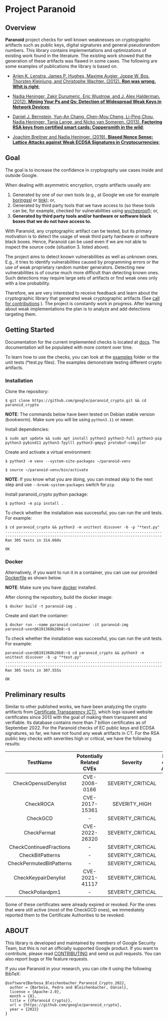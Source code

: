 # Project Paranoid

## Overview

**Paranoid** project checks for well known weaknesses on cryptographic artifacts
such as public keys, digital signatures and general pseudorandom numbers.
This library contains implementations and optimizations of existing work found
in the literature. The existing work showed that the generation of these
artifacts was flawed in some cases. The following  are some examples of
publications the library is based on.

-   [Arjen K. Lenstra, James P. Hughes, Maxime Augier, Joppe W. Bos, Thorsten
    Kleinjung, and Christophe Wachter. (2012). **Ron was wrong, Whit is
    right**](https://eprint.iacr.org/2012/064);

-   [Nadia Heninger, Zakir Durumeric, Eric Wustrow, and J. Alex Halderman.
    (2012). **Mining Your Ps and Qs: Detection of Widespread Weak Keys in
    Network
    Devices**](https://www.usenix.org/conference/usenixsecurity12/technical-sessions/presentation/heninger);

-   [Daniel J. Bernstein, Yun-An Chang, Chen-Mou Cheng, Li-Ping Chou, Nadia
    Heninger, Tanja Lange, and Nicko van Someren. (2013). **Factoring RSA keys
    from certified smart cards: Coppersmith in the
    wild**](https://eprint.iacr.org/2013/599);

-   [Joachim Breitner and Nadia Heninger. (2019). **Biased Nonce Sense: Lattice
    Attacks against Weak ECDSA Signatures in
    Cryptocurrencies**](https://eprint.iacr.org/2019/023);

## Goal

The goal is to increase the confidence in cryptography use cases inside and
outside Google.

When dealing with asymmetric encryption, crypto artifacts usually are:

1.  Generated by one of our own tools (e.g., at Google we use for example
    [boringssl](https://github.com/google/boringssl) or
    [tink](https://github.com/google/tink)); or,
2.  Generated by third party tools that we have access to (so these tools can
    be, for example, checked for vulnerabilities using
    [wycheproof](https://github.com/google/wycheproof)); or,
3.  **Generated by third party tools and/or hardware or software black boxes
    that we do not have access to.**

With Paranoid, any cryptographic artifact can be tested, but its primary
motivation is to detect the usage of weak third party hardware or software black
boxes. Hence, Paranoid can be used even if we are not able to inspect the source
code (situation 3. listed above).

The project aims to detect known vulnerabilities as well as unknown ones. E.g.,
it tries to identify vulnerabilities caused by programming errors or the use of
weak proprietary random number generators. Detecting new vulnerabilities is of
course much more difficult than detecting known ones. Such detections may
require large sets of artifacts or find weak ones only with a low probability.

Therefore, we are very interested to receive feedback and learn about the
cryptographic library that generated weak cryptographic artifacts (See [call for
contributions](https://security.googleblog.com/2022/08/announcing-open-sourcing-of-paranoids.html)
). The project is constantly work in progress. After learning about weak
implementations the plan is to analyze and add detections targeting them.

## Getting Started

Documentation for the current implemented checks is located at [docs](docs). The
documentation will be populated with more content over time.

To learn how to use the checks, you can look at the [examples](examples)
folder or the unit tests (\*test.py files). The examples demonstrate testing
different crypto artifacts.

###  Installation

Clone the repository:

```$ git clone https://github.com/google/paranoid_crypto.git && cd paranoid_crypto```

**NOTE**: The commands below have been tested on Debian stable version
(bookworm). Make sure you will be using `python3.11` or newer.

Install dependencies:

```$ sudo apt update && sudo apt install python3 python3-full python3-pip python3-pybind11 python3-fpylll python3-gmpy2 protobuf-compiler```

Create and activate a virtual environment:

```$ python3 -m venv --system-site-packages ~/paranoid-venv```

```$ source ~/paranoid-venv/bin/activate```

**NOTE**: If you know what you are doing, you can instead skip to the next step
and use `--break-system-packages` switch for `pip`.

Install paranoid_crypto python package:

```$ python3 -m pip install .```

To check whether the installation was successful, you can run the unit tests.
For example:

```
$ cd paranoid_crypto && python3 -m unittest discover -b -p "*test.py"
.................................................................................................................................................................................................................................................................................................................
----------------------------------------------------------------------
Ran 305 tests in 314.660s

OK
```

### Docker

Alternatively, if you want to run it in a container, you can use our provided
[Dockerfile](Dockerfile) as shown below.

**NOTE**: Make sure you have [docker](https://docs.docker.com/engine/install/)
installed.

After cloning the repository, build the docker image:

```$ docker build -t paranoid-img .```

Create and start the container:

```
$ docker run --name paranoid-container -it paranoid-img
paranoid-user@6191368b26b8:~$
```

To check whether the installation was successful, you can run the unit tests.
For example:

```
paranoid-user@6191368b26b8:~$ cd paranoid_crypto && python3 -m unittest discover -b -p "*test.py"
.................................................................................................................................................................................................................................................................................................................
----------------------------------------------------------------------
Ran 305 tests in 307.555s

OK
```

## Preliminary results

Similar to other published works, we have been analyzing the crypto artifacts
from [Certificate Transparency (CT)](https://certificate.transparency.dev),
which logs issued website certificates since 2013 with the goal of making them
transparent and verifiable. Its database contains more than 7 billion
certificates as of September 2022. For the Paranoid checks of EC public keys and
ECDSA signatures, so far, we have not found any weak artifacts in CT. For the
RSA public key checks with severities high or critical, we have the following
results:

|       **TestName**       | **Potentially Related CVEs** |    **Severity**   | **Number of Weak Artifacts** |
|:------------------------:|:----------------------------:|:-----------------:|:----------------------------:|
|   CheckOpensslDenylist   |         CVE-2008-0166        | SEVERITY_CRITICAL |             3989             |
|         CheckROCA        |        CVE-2017-15361        |   SEVERITY_HIGH   |             2875             |
|         CheckGCD         |               -              | SEVERITY_CRITICAL |             1860             |
|        CheckFermat       |        CVE-2022-26320        | SEVERITY_CRITICAL |              36              |
|  CheckContinuedFractions |               -              | SEVERITY_CRITICAL |              16              |
|     CheckBitPatterns     |               -              | SEVERITY_CRITICAL |               6              |
| CheckPermutedBitPatterns |               -              | SEVERITY_CRITICAL |               6              |
|   CheckKeypairDenylist   |        CVE-2021-41117        | SEVERITY_CRITICAL |               4              |
|      CheckPollardpm1     |               -              | SEVERITY_CRITICAL |               1              |

Some of these certificates were already expired or revoked. For the ones that
were still active (most of the CheckGCD ones), we immediately reported them to
the Certificate Authorities to be revoked.

## ABOUT

This library is developed and maintained by members of Google Security Team, but
this is not an officially supported Google product. If you want to contribute,
please read [CONTRIBUTING](CONTRIBUTING.md) and send us pull requests. You can
also report bugs or file feature requests.

If you use Paranoid in your research, you can cite it using the following
BibTeX:
```
@software{Barbosa_Bleichenbacher_Paranoid_Crypto_2022,
  author = {Barbosa, Pedro and Bleichenbacher, Daniel},
  license = {Apache-2.0},
  month = {8},
  title = {{Paranoid Crypto}},
  url = {https://github.com/google/paranoid_crypto},
  year = {2022}
}
```
